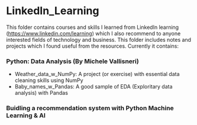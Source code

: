 # LinkedIn_Learning
  This folder contains courses and skills I learned from LinkedIn learning (https://www.linkedin.com/learning) which I also recommend to anyone interested fields of technology and business. This folder includes notes and projects which I found useful from the resources. Currently it contains:

### Python: Data Analysis (By Michele Vallisneri)
- Weather_data_w_NumPy: A project (or exercise) with essential data cleaning skills using NumPy
- Baby_names_w_Pandas: A good sample of EDA (Exploritary data analysis) with Pandas

### Buidling a recommendation system with Python Machine Learning & AI
